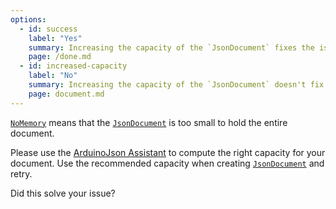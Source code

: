 ```yaml
---
options:
  - id: success
    label: "Yes"
    summary: Increasing the capacity of the `JsonDocument` fixes the issue
    page: /done.md
  - id: increased-capacity
    label: "No"
    summary: Increasing the capacity of the `JsonDocument` doesn't fix the issue
    page: document.md
--- 
```


[`NoMemory`](/v6/api/misc/deserializationerror/#nomemory) means that the [`JsonDocument`](/v6/api/jsondocument/) is too small to hold the entire document.

Please use the [ArduinoJson Assistant](/v6/assistant/) to compute the right capacity for your document.
Use the recommended capacity when creating [`JsonDocument`](/v6/api/jsondocument/) and retry.

Did this solve your issue?